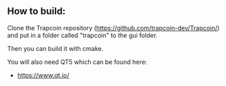 ## How to build:

Clone the Trapcoin repository (https://github.com/trapcoin-dev/Trapcoin/) and put in a folder called "trapcoin" to the gui folder.

Then you can build it with cmake.

You will also need QT5 which can be found here:

* https://www.qt.io/
